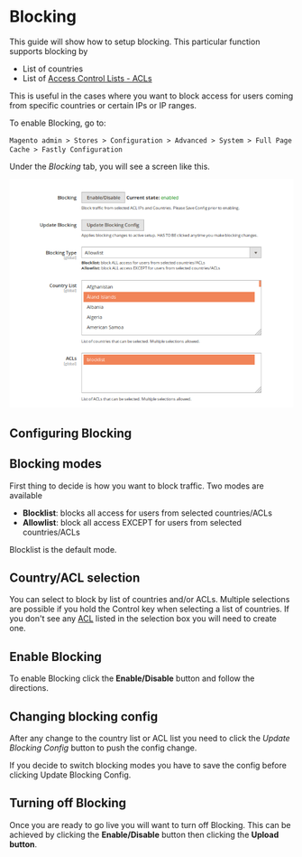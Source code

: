 # Blocking

This guide will show how to setup blocking. This particular function supports blocking by

* List of countries
* List of [Access Control Lists - ACLs](https://github.com/fastly/fastly-magento2/blob/master/Documentation/Guides/ACL.md)

This is useful in the cases where you want to block access for users coming from specific countries
or certain IPs or IP ranges.

To enable Blocking, go to:

```
Magento admin > Stores > Configuration > Advanced > System > Full Page Cache > Fastly Configuration
```

Under the *Blocking* tab, you will see a screen like this.

<img alt="Blocking main screen UI" title="Blocking main screen UI" src="../images/guides/blocking/blocking_ui.png" width="800px"/>

## Configuring Blocking

## Blocking modes

First thing to decide is how you want to block traffic. Two modes are available

* **Blocklist**: blocks all access for users from selected countries/ACLs
* **Allowlist**: block all access EXCEPT for users from selected countries/ACLs

Blocklist is the default mode.

## Country/ACL selection

You can select to block by list of countries and/or ACLs. Multiple selections are possible if you hold the Control key
when selecting a list of countries. If you don't see any [ACL](https://github.com/fastly/fastly-magento2/blob/master/Documentation/Guides/ACL.md) listed in the selection box you will need to create one.

## Enable Blocking

To enable Blocking click the **Enable/Disable** button and follow the directions.

## Changing blocking config

After any change to the country list or ACL list you need to click the *Update Blocking Config* button to push the config change.

If you decide to switch blocking modes you have to save the config before clicking Update Blocking Config.

## Turning off Blocking

Once you are ready to go live you will want to turn off Blocking. This can be achieved by clicking the **Enable/Disable** button then clicking the **Upload button**.
